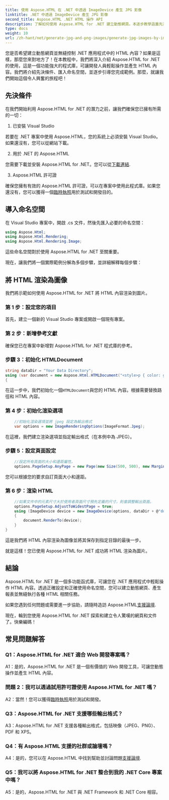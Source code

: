 ```yaml
---
title: 使用 Aspose.HTML 在 .NET 中透過 ImageDevice 產生 JPG 影像
linktitle: .NET 中透過 ImageDevice 產生 JPG 影像
second_title: Aspose.HTML .NET HTML 操作 API
description: 了解如何使用 Aspose.HTML for .NET 建立動態網頁。本逐步教學涵蓋先決條件、命名空間以及將 HTML 渲染為圖片。
type: docs
weight: 10
url: /zh-hant/net/generate-jpg-and-png-images/generate-jpg-images-by-imagedevice/
---
```


您是否希望建立動態網頁並無縫控制 .NET 應用程式中的 HTML 內容？如果是這樣，那麼您來對地方了！在本教程中，我們將深入介紹 Aspose.HTML for .NET 的使用，這是一個功能強大的程式庫，可讓開發人員輕鬆操作並產生 HTML 內容。我們將介紹先決條件、匯入命名空間，並逐步引導您完成範例。那麼，就讓我們開始這個令人興奮的旅程吧！

## 先決條件

在我們開始利用 Aspose.HTML for .NET 的潛力之前，讓我們確保您已擁有所需的一切：

1. 已安裝 Visual Studio

若要在 .NET 專案中使用 Aspose.HTML，您的系統上必須安裝 Visual Studio。如果還沒有，您可以從網站下載。

2. 用於 .NET 的 Aspose.HTML

您需要下載並安裝 Aspose.HTML for .NET。您可以從[下載連結](https://releases.aspose.com/html/net/).

3. Aspose.HTML 許可證

確保您擁有有效的 Aspose.HTML 許可證，可以在專案中使用此程式庫。如果您還沒有，您可以獲得一個[臨時執照](https://purchase.aspose.com/temporary-license/)用於測試和開發目的。

## 導入命名空間

在 Visual Studio 專案中，開啟 .cs 文件，然後先匯入必要的命名空間：

```csharp
using Aspose.Html;
using Aspose.Html.Rendering;
using Aspose.Html.Rendering.Image;
```

這些命名空間對於使用 Aspose.HTML for .NET 至關重要。

現在，讓我們將一個實際範例分解為多個步驟，並詳細解釋每個步驟：

## 將 HTML 渲染為圖像

我們將示範如何使用 Aspose.HTML for .NET 將 HTML 內容渲染到圖片。

### 第 1 步：設定您的項目

首先，建立一個新的 Visual Studio 專案或開啟一個現有專案。

### 第 2 步：新增參考文獻

確保您已在專案中新增對 Aspose.HTML for .NET 程式庫的參考。

### 步驟 3：初始化 HTMLDocument

```csharp
string dataDir = "Your Data Directory";
using (var document = new Aspose.Html.HTMLDocument("<style>p { color: green; }</style><p>my first paragraph</p>", @"c:\work\"))
{
```

在這一步中，我們初始化一個`HTMLDocument`與您的 HTML 內容。根據需要替換路徑和 HTML 內容。

### 第 4 步：初始化渲染選項

```csharp
    //初始化渲染選項並將 jpeg 設定為輸出格式
    var options = new ImageRenderingOptions(ImageFormat.Jpeg);
```

在這裡，我們建立渲染選項並指定輸出格式（在本例中為 JPEG）。

### 步驟 5：設定頁面設定

```csharp
    //設定所有頁面的大小和邊距屬性。
    options.PageSetup.AnyPage = new Page(new Size(500, 500), new Margin(50, 50, 50, 50));
```

您可以根據您的要求自訂頁面大小和邊距。

### 第 6 步：渲染 HTML

```csharp
    //如果文件中的元素尺寸大於使用者頁面尺寸預先定義的尺寸，則會調整輸出頁面。
    options.PageSetup.AdjustToWidestPage = true;
    using (ImageDevice device = new ImageDevice(options, dataDir + @"document_out.jpg"))
    {
        document.RenderTo(device);
    }
}
```

這是我們將 HTML 內容渲染為圖像並將其保存到指定目錄的最後一步。

就是這樣！您已使用 Aspose.HTML for .NET 成功將 HTML 渲染為圖片。

## 結論

Aspose.HTML for .NET 是一個多功能函式庫，可讓您在 .NET 應用程式中輕鬆操作 HTML 內容。透過正確設定和正確使用命名空間，您可以建立動態網頁、產生報表並無縫執行各種 HTML 相關任務。

如果您遇到任何問題或需要進一步協助，請隨時造訪 Aspose.HTML[支援論壇](https://forum.aspose.com/).

現在，輪到您使用 Aspose.HTML for .NET 探索和建立令人驚嘆的網頁和文件了。快樂編碼！

## 常見問題解答

### Q1：Aspose.HTML for .NET 適合 Web 開發專案嗎？
   
A1：是的，Aspose.HTML for .NET 是一個有價值的 Web 開發工具，可讓您動態操作並產生 HTML 內容。

### 問題 2：我可以透過試用許可證使用 Aspose.HTML for .NET 嗎？
   
 A2：當然！您可以獲得[臨時執照](https://purchase.aspose.com/temporary-license/)用於測試和開發。

### Q3：Aspose.HTML for .NET 支援哪些輸出格式？
   
A3：Aspose.HTML for .NET 支援各種輸出格式，包括映像（JPEG、PNG）、PDF 和 XPS。

### Q4：有 Aspose.HTML 支援的社群或論壇嗎？
   
 A4：是的，您可以在 Aspose.HTML 中找到幫助並討論問題[支援論壇](https://forum.aspose.com/).

### Q5：我可以將 Aspose.HTML for .NET 整合到我的 .NET Core 專案中嗎？

A5：是的，Aspose.HTML for .NET 與 .NET Framework 和 .NET Core 相容。